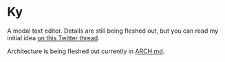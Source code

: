 # Ky

A modal text editor. Details are still being fleshed out, but you can read my initial idea [on this Twitter thread](https://twitter.com/thesephist/status/1161633559003594752).

Architecture is being fleshed out currently in [ARCH.md](ARCH.md).
